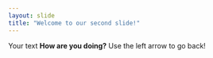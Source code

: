 ```yaml
---
layout: slide
title: "Welcome to our second slide!"
---
```

Your text  <b>How are you doing?</b>
Use the left arrow to go back!
